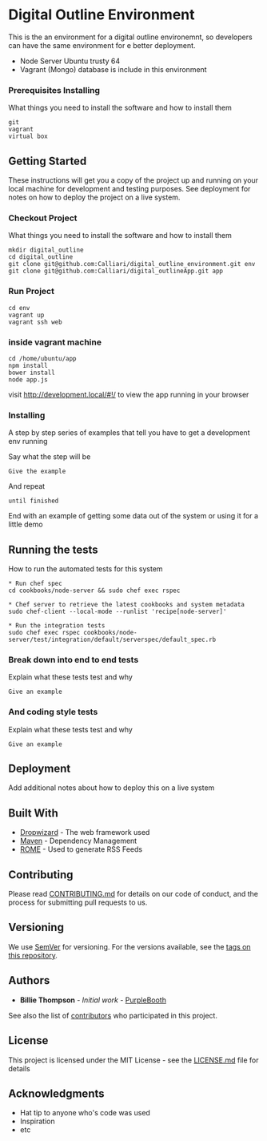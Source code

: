 # Digital Outline Environment

This is the an environment for a digital outline environemnt, so developers can have the same environment for e better deployment.

* Node Server Ubuntu trusty 64
* Vagrant (Mongo) database is include in this environment

### Prerequisites Installing
What things you need to install the software and how to install them

```
git 
vagrant 
virtual box
```

## Getting Started

These instructions will get you a copy of the project up and running on your local machine for development and testing purposes. See deployment for notes on how to deploy the project on a live system.

### Checkout Project

What things you need to install the software and how to install them

```
mkdir digital_outline
cd digital_outline
git clone git@github.com:Calliari/digital_outline_environment.git env
git clone git@github.com:Calliari/digital_outlineApp.git app
```

### Run Project

```
cd env
vagrant up
vagrant ssh web
```

### inside vagrant machine

```
cd /home/ubuntu/app
npm install
bower install
node app.js
```

visit http://development.local/#!/ to view the app running in your browser

### Installing

A step by step series of examples that tell you have to get a development env running

Say what the step will be

```
Give the example
```

And repeat

```
until finished
```

End with an example of getting some data out of the system or using it for a little demo

## Running the tests

How to run the automated tests for this system

```
* Run chef spec
cd cookbooks/node-server && sudo chef exec rspec

* Chef server to retrieve the latest cookbooks and system metadata
sudo chef-client --local-mode --runlist 'recipe[node-server]'

* Run the integration tests
sudo chef exec rspec cookbooks/node-server/test/integration/default/serverspec/default_spec.rb
```

### Break down into end to end tests

Explain what these tests test and why

```
Give an example
```

### And coding style tests

Explain what these tests test and why

```
Give an example
```

## Deployment

Add additional notes about how to deploy this on a live system

## Built With

* [Dropwizard](http://www.dropwizard.io/1.0.2/docs/) - The web framework used
* [Maven](https://maven.apache.org/) - Dependency Management
* [ROME](https://rometools.github.io/rome/) - Used to generate RSS Feeds

## Contributing

Please read [CONTRIBUTING.md](https://gist.github.com/PurpleBooth/b24679402957c63ec426) for details on our code of conduct, and the process for submitting pull requests to us.

## Versioning

We use [SemVer](http://semver.org/) for versioning. For the versions available, see the [tags on this repository](https://github.com/your/project/tags). 

## Authors

* **Billie Thompson** - *Initial work* - [PurpleBooth](https://github.com/PurpleBooth)

See also the list of [contributors](https://github.com/your/project/contributors) who participated in this project.

## License

This project is licensed under the MIT License - see the [LICENSE.md](LICENSE.md) file for details

## Acknowledgments

* Hat tip to anyone who's code was used
* Inspiration
* etc
